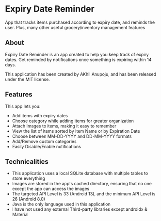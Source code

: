 # Expiry Date Reminder
App that tracks items purchased according to expiry date, and reminds the user. Plus, many other useful grocery/inventory management features

## About

Expiry Date Reminder is an app created to help you keep track of expiry dates. 
Get reminded by notifications once something is expiring within 14 days.

This application has been created by AKhil Anupoju, and has been released under the MIT license.

## Features

This app lets you:
- Add items with expiry dates
- Choose category while adding items for greater organization
- Attach Images to items, making it easy to remember
- View the list of items sorted by Item Name or by Expiration Date
- Choose between MM-DD-YYYY and DD-MM-YYYY formats
- Add/Remove custom categories
- Easily Disable/Enable notifications

## Technicalities

- This application uses a local SQLite database with multiple tables to store everything
- Images are stored in the app's cached directory, ensuring that no one except the app can access the images
- The targeted API Level is 33 (Android 13), and the minimum API Level is 26 (Android 8.0)
- Java is the only language used in this application
- I have not used any external Third-party libraries except androidx & Material
